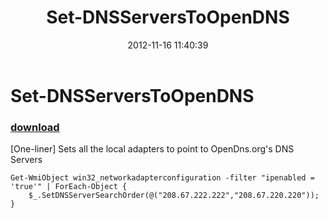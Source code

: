 ﻿---
pid:            3769
poster:         CrazyDave
title:          Set-DNSServersToOpenDNS
date:           2012-11-16 11:40:39
format:         posh
parent:         0
parent:         0

---

# Set-DNSServersToOpenDNS

### [download](3769.ps1)

[One-liner] Sets all the local adapters to point to OpenDns.org's DNS Servers	

```posh
Get-WmiObject win32_networkadapterconfiguration -filter "ipenabled = 'true'" | ForEach-Object { 
    $_.SetDNSServerSearchOrder(@("208.67.222.222","208.67.220.220"));
}
```
